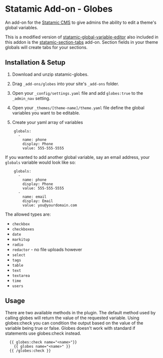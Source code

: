 Statamic Add-on - Globes
========================

An add-on for the [Statamic CMS](http://statamic.com/) to give admins the ability to edit a theme's global variables.

This is a modified version of [statamic-global-variable-editor](https://github.com/brettdewoody/statamic-global-variable-editor) also included in this addon is the [statamic-section-tabs](https://github.com/plainlanguage/statamic-section-tabs) add-on. Section fields in your theme globals will create tabs for your sections.

Installation & Setup
------------

1. Download and unzip statamic-globes.

2. Drag `_add-ons/globes` into your site's `_add-ons` folder.

3. Open your `_config/settings.yaml` file and add `globes:true` to the `_admin_nav` setting.

4. Open your `_themes/[theme-name]/theme.yaml` file define the global variables you want to be editable.

5. Create your yaml array of variables

```
    globals:
      -
        name: phone
        display: Phone
        value: 555-555-5555
```

If you wanted to add another global variable, say an email address, your `globals` variable would look like so:

```
    globals:
      -
        name: phone
        display: Phone
        value: 555-555-5555
      -
        name: email
        display: Email
        value: you@yourdomain.com
```

The allowed types are:

* `checkbox`
* `checkboxes`
* `date`
* `markitup`
* `radio`
* `redactor` - no file uploads however
* `select`
* `tags`
* `table`
* `text`
* `textarea`
* `time`
* `users`


Usage
------------
There are two available methods in the plugin. The default method used by calling globes will return the value of the requested variable. Using globes:check you can condition the output based on the value of the variable being true or false. Globes doesn't work with standard if statements use globes:check instead.

```
  {{ globes:check name="<name>"}}
    {{ globes name="<name>" }}
  {{ /globes:check }}
```

